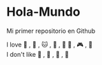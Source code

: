 # Hola-Mundo

Mi primer repositorio en Github

I love :icecream: , :pizza: , :cat:  , :dog: , :cherry_blossom:
:space_invader: , :video_game: , :ribbon:
<br>
I don't like :sushi: , :beers: , :eggplant: ,  :snail:

